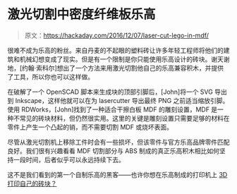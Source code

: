 # 激光切割中密度纤维板乐高

> 原文：<https://hackaday.com/2016/12/07/laser-cut-lego-in-mdf/>

很难不成为乐高的粉丝。来自丹麦的不起眼的塑料砖让许多年轻工程师将他们的建筑和机械幻想变成了现实。但是有一个限制是你只能使用乐高设计的砖块。谢天谢地，[约翰·索科尔]想出了一个方法来用激光切割他自己的乐高兼容积木，并提供了工具，所以你也可以这样做。

在破解了一个 OpenSCAD 脚本来生成块的顶部引脚后，[John]将一个 SVG 导出到 Inkscape，这样他就可以在为 lasercutter 导出最终 PNG 之前适当缩放引脚。使用 RDWorks，[John]找到了一种适合干擦白板 MDF 的雕刻设置，MDF 是一种不常见的砖块材料，但仍然很实用。这里的关键是雕刻设置只需要足够的材料在零件上产生一个凸起的销，而不需要切割 MDF 或烧坏表面。

尽管从激光切割机上移除工件时会有一些损坏，但该零件与官方乐高品牌零件匹配良好。我们很有兴趣看看 MDF 切割部分与 ABS 制成的真正乐高积木相比如何坚持一段时间，后者似乎可以永远持续下去。

这不是我们看到的第一个自制乐高的黑客——也许你想在乐高制成的打印机上 [3D 打印自己的砖块？](http://hackaday.com/2015/06/08/lego-printer-prints-lego/)